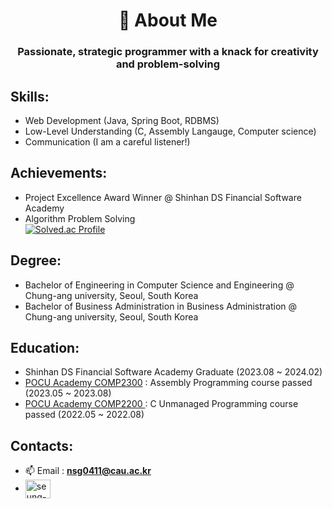 
# 
<h1 align="center">🐬 About Me </h1>
<h3 align="center">Passionate, strategic programmer with a knack for creativity and problem-solving</h3>

## Skills:
- Web Development (Java, Spring Boot, RDBMS)
- Low-Level Understanding (C, Assembly Langauge, Computer science)
- Communication (I am a careful listener!)

## Achievements:
- Project Excellence Award Winner @ Shinhan DS Financial Software Academy
- Algorithm Problem Solving <br>[![Solved.ac Profile](http://mazassumnida.wtf/api/v2/generate_badge?boj=sgroh0411)](https://solved.ac/sgroh0411/)

## Degree:
- Bachelor of Engineering in Computer Science and Engineering @ Chung-ang university, Seoul, South Korea
- Bachelor of Business Administration in Business Administration @ Chung-ang university, Seoul, South Korea

## Education:
- Shinhan DS Financial Software Academy Graduate (2023.08 ~ 2024.02)
- [POCU Academy COMP2300](https://pocu.academy/ko/Courses/COMP2300)  : Assembly Programming course passed (2023.05 ~ 2023.08)
- [POCU Academy COMP2200 ](https://pocu.academy/ko/Courses/COMP2200) : C Unmanaged Programming course passed (2022.05 ~ 2022.08)
## Contacts:
  - 📫 Email : **nsg0411@cau.ac.kr**
  - <a href="https://www.linkedin.com/in/seung-gwang-roh-4425bb1b3/" target="blank"><img align="center" src="https://raw.githubusercontent.com/rahuldkjain/github-profile-readme-generator/master/src/images/icons/Social/linked-in-alt.svg" alt="seung-gwang-roh" height="30" width="40" /></a>
  
